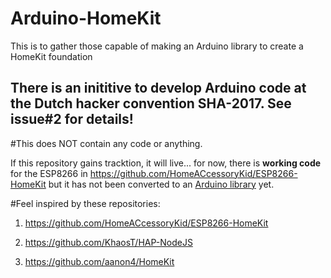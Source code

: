 # Arduino-HomeKit
This is to gather those capable of making an Arduino library to create a HomeKit foundation

## There is an inititive to develop Arduino code at the Dutch hacker convention SHA-2017. See issue#2 for details!

#This does NOT contain any code or anything.

If this repository gains tracktion, it will live... for now, there is __working code__ for the ESP8266 in https://github.com/HomeACcessoryKid/ESP8266-HomeKit but it has not been converted to an [Arduino library](https://www.arduino.cc/en/hacking/libraries) yet. 

#Feel inspired by these repositories:

1. https://github.com/HomeACcessoryKid/ESP8266-HomeKit

2. https://github.com/KhaosT/HAP-NodeJS

3. https://github.com/aanon4/HomeKit
